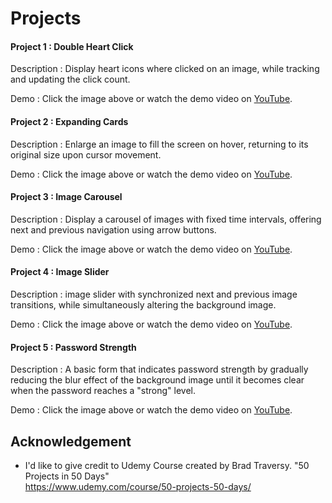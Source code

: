 
# Projects
#### Project 1 : Double Heart Click
Description : Display heart icons where clicked on an image, while tracking and updating the click count.

Demo : Click the image above or watch the demo video on [YouTube](https://youtu.be/1yALVGEkCaA).

#### Project 2 : Expanding Cards
Description : Enlarge an image to fill the screen on hover, returning to its original size upon cursor movement.

Demo : Click the image above or watch the demo video on [YouTube](https://youtu.be/rSB2uyUAzqI).

#### Project 3 : Image Carousel
Description :  Display a carousel of images with fixed time intervals, offering next and previous navigation using arrow buttons.

Demo : Click the image above or watch the demo video on [YouTube]().

#### Project 4 : Image Slider
Description : image slider with synchronized next and previous image transitions, while simultaneously altering the background image.

Demo : Click the image above or watch the demo video on [YouTube]().

#### Project 5 : Password Strength
Description : A basic form that indicates password strength by gradually reducing the blur effect of the background image until it becomes clear when the password reaches a "strong" level.

Demo : Click the image above or watch the demo video on [YouTube]().
## Acknowledgement

- I'd like to give credit to Udemy Course created by Brad Traversy. "50 Projects in 50 Days"  
    https://www.udemy.com/course/50-projects-50-days/   


